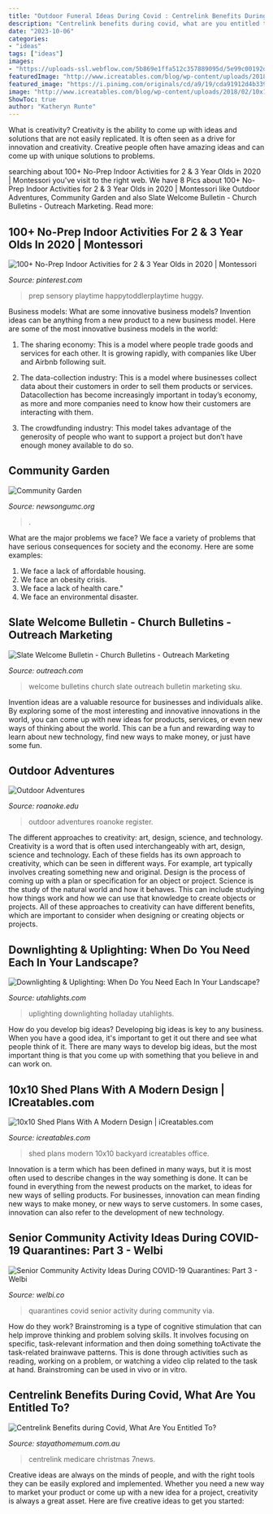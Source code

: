 ```yaml
---
title: "Outdoor Funeral Ideas During Covid : Centrelink Benefits During Covid, What Are You Entitled To?"
description: "Centrelink benefits during covid, what are you entitled to?"
date: "2023-10-06"
categories:
- "ideas"
tags: ["ideas"]
images:
- "https://uploads-ssl.webflow.com/5b869e1ffa512c357889095d/5e99c00192d216285b4f467b_VCAPJS4yEBRA-5wY7k0dxqFlPP6dzL5xAwHQDnC5zpogvfLY80AE4QTwStqNhtJKCWN5yqtfNf6H9F8CQMLw2yD8PJkUMB4fyyuSVvnBeOhTPsY3TNQ21rli01kObe7l6xArAJZ7.png"
featuredImage: "http://www.icreatables.com/blog/wp-content/uploads/2018/02/10x10-S2-office-shed-plans.jpg"
featured_image: "https://i.pinimg.com/originals/cd/a9/19/cda91912d4b339c2be47518146ea1443.jpg"
image: "http://www.icreatables.com/blog/wp-content/uploads/2018/02/10x10-S2-office-shed-plans.jpg"
ShowToc: true
author: "Katheryn Runte"
---
```



What is creativity?
Creativity is the ability to come up with ideas and solutions that are not easily replicated. It is often seen as a drive for innovation and creativity. Creative people often have amazing ideas and can come up with unique solutions to problems.

	

		
searching about 100+ No-Prep Indoor Activities for 2 &amp; 3 Year Olds in 2020 | Montessori you've visit to the right web. We have 8 Pics about 100+ No-Prep Indoor Activities for 2 &amp; 3 Year Olds in 2020 | Montessori like Outdoor Adventures, Community Garden and also Slate Welcome Bulletin - Church Bulletins - Outreach Marketing. Read more:
		
    
## 100+ No-Prep Indoor Activities For 2 &amp; 3 Year Olds In 2020 | Montessori

<img loading=lazy src="https://i.pinimg.com/originals/cd/a9/19/cda91912d4b339c2be47518146ea1443.jpg" onerror="this.onerror=null;this.src='https://tse3.mm.bing.net/th?id=OIP.p4Mkfg3NIG8RuwuFHdctBgHaNK&amp;pid=15.1';" alt="100+ No-Prep Indoor Activities for 2 &amp; 3 Year Olds in 2020 | Montessori">

_Source: pinterest.com_

>prep sensory playtime happytoddlerplaytime huggy. 

	

Business models: What are some innovative business models?
Invention ideas can be anything from a new product to a new business model. Here are some of the most innovative business models in the world:
1. The sharing economy: This is a model where people trade goods and services for each other. It is growing rapidly, with companies like Uber and Airbnb following suit.

2. The data-collection industry: This is a model where businesses collect data about their customers in order to sell them products or services. Datacollection has become increasingly important in today’s economy, as more and more companies need to know how their customers are interacting with them.

3. The crowdfunding industry: This model takes advantage of the generosity of people who want to support a project but don’t have enough money available to do so.

    
## Community Garden

<img loading=lazy src="https://www.newsongumc.org/uploads/9/7/1/0/97105224/ns-community-garden-2_orig.jpg" onerror="this.onerror=null;this.src='https://tse3.mm.bing.net/th?id=OIP.c3spDOUXIQIuljWLKK1OFgHaFD&amp;pid=15.1';" alt="Community Garden">

_Source: newsongumc.org_

>. 

	

What are the major problems we face?
We face a variety of problems that have serious consequences for society and the economy. Here are some examples:
1. We face a lack of affordable housing. 
2. We face an obesity crisis. 
3. We face a lack of health care." 
4. We face an environmental disaster.

    
## Slate Welcome Bulletin - Church Bulletins - Outreach Marketing

<img loading=lazy src="http://www.outreach.com/media/print/product/product_images/HB1625909_l.jpg" onerror="this.onerror=null;this.src='https://tse4.mm.bing.net/th?id=OIP.0mURfA1axsBsgAUVnK-gIwHaHa&amp;pid=15.1';" alt="Slate Welcome Bulletin - Church Bulletins - Outreach Marketing">

_Source: outreach.com_

>welcome bulletins church slate outreach bulletin marketing sku. 

	

Invention ideas are a valuable resource for businesses and individuals alike. By exploring some of the most interesting and innovative innovations in the world, you can come up with new ideas for products, services, or even new ways of thinking about the world. This can be a fun and rewarding way to learn about new technology, find new ways to make money, or just have some fun.

    
## Outdoor Adventures

<img loading=lazy src="https://www.roanoke.edu/images/campusrec/McAfee_Olivia.jpg" onerror="this.onerror=null;this.src='https://tse1.mm.bing.net/th?id=OIP.SG5cNm_wiY5id3vj6bPMqAHaEY&amp;pid=15.1';" alt="Outdoor Adventures">

_Source: roanoke.edu_

>outdoor adventures roanoke register. 

	

The different approaches to creativity: art, design, science, and technology.
Creativity is a word that is often used interchangeably with art, design, science and technology. Each of these fields has its own approach to creativity, which can be seen in different ways. For example, art typically involves creating something new and original. Design is the process of coming up with a plan or specification for an object or project. Science is the study of the natural world and how it behaves. This can include studying how things work and how we can use that knowledge to create objects or projects. All of these approaches to creativity can have different benefits, which are important to consider when designing or creating objects or projects.

    
## Downlighting &amp; Uplighting: When Do You Need Each In Your Landscape?

<img loading=lazy src="https://www.utahlights.com/hubfs/tree-up-down-lighting-pond-Holladay-Utah.jpg" onerror="this.onerror=null;this.src='https://tse2.mm.bing.net/th?id=OIP.QYlvSgsHB3vR_sFNTv3n7QHaE8&amp;pid=15.1';" alt="Downlighting &amp; Uplighting: When Do You Need Each In Your Landscape?">

_Source: utahlights.com_

>uplighting downlighting holladay utahlights. 

	

How do you develop big ideas?
Developing big ideas is key to any business. When you have a good idea, it's important to get it out there and see what people think of it. There are many ways to develop big ideas, but the most important thing is that you come up with something that you believe in and can work on.

    
## 10x10 Shed Plans With A Modern Design | ICreatables.com

<img loading=lazy src="http://www.icreatables.com/blog/wp-content/uploads/2018/02/10x10-S2-office-shed-plans.jpg" onerror="this.onerror=null;this.src='https://tse3.mm.bing.net/th?id=OIP.T-INZdw1oQyy_F81Wb0SOQHaJ4&amp;pid=15.1';" alt="10x10 Shed Plans With A Modern Design | iCreatables.com">

_Source: icreatables.com_

>shed plans modern 10x10 backyard icreatables office. 

	

Innovation is a term which has been defined in many ways, but it is most often used to describe changes in the way something is done. It can be found in everything from the newest products on the market, to ideas for new ways of selling products. For businesses, innovation can mean finding new ways to make money, or new ways to serve customers. In some cases, innovation can also refer to the development of new technology.

    
## Senior Community Activity Ideas During COVID-19 Quarantines: Part 3 - Welbi

<img loading=lazy src="https://uploads-ssl.webflow.com/5b869e1ffa512c357889095d/5e99c00192d216285b4f467b_VCAPJS4yEBRA-5wY7k0dxqFlPP6dzL5xAwHQDnC5zpogvfLY80AE4QTwStqNhtJKCWN5yqtfNf6H9F8CQMLw2yD8PJkUMB4fyyuSVvnBeOhTPsY3TNQ21rli01kObe7l6xArAJZ7.png" onerror="this.onerror=null;this.src='https://tse4.mm.bing.net/th?id=OIP.MMWh4T7zhEoIDbx7-2MsmgHaJ4&amp;pid=15.1';" alt="Senior Community Activity Ideas During COVID-19 Quarantines: Part 3 - Welbi">

_Source: welbi.co_

>quarantines covid senior activity during community via. 

	

How do they work?
Brainstroming is a type of cognitive stimulation that can help improve thinking and problem solving skills. It involves focusing on specific, task-relevant information and then doing something toActivate the task-related brainwave patterns. This is done through activities such as reading, working on a problem, or watching a video clip related to the task at hand. Brainstroming can be used in vivo or in vitro.

    
## Centrelink Benefits During Covid, What Are You Entitled To?

<img loading=lazy src="https://www.stayathomemum.com.au/wp-content/uploads/2020/04/centrelink-main-image.jpg" onerror="this.onerror=null;this.src='https://tse4.mm.bing.net/th?id=OIP.gzfXlsHUSyBvwTQKFjFHCQHaEK&amp;pid=15.1';" alt="Centrelink Benefits during Covid, What Are You Entitled To?">

_Source: stayathomemum.com.au_

>centrelink medicare christmas 7news. 

	

Creative ideas are always on the minds of people, and with the right tools they can be easily explored and implemented. Whether you need a new way to market your product or come up with a new idea for a project, creativity is always a great asset. Here are five creative ideas to get you started:

